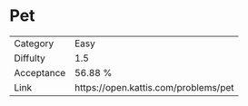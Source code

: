 # Pet

<table>
    <tr>
        <td>Category</td>
        <td>Easy</td>
    </tr>
    <tr>
        <td>Diffulty</td>
        <td>1.5</td>
    </tr>
    <tr>
        <td>Acceptance</td>
        <td>56.88 %</td>
    </tr>
    <tr>
        <td>Link</td>
        <td>https://open.kattis.com/problems/pet</td>
    </tr>
</table>